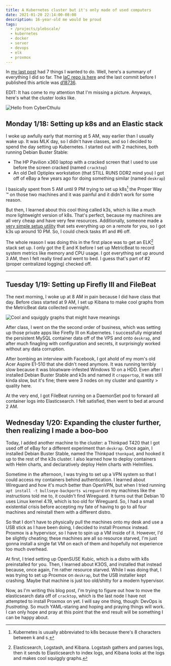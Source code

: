 ```yaml
---
title: A Kubernetes cluster but it's only made of used computers
date: 2021-01-20 22:14:00-08:00
description: 16-year-old me would be proud
tags:
  - /projects/plebscale/
  - kubernetes
  - docker
  - server
  - devops
  - elk
  - proxmox
---
```


In [my last post](/2021/01/18/selfhost/) had 7 things I wanted to do. Well,
here's a summary of everything I did so far. The
[IaC repo is here](https://github.com/astralbijection/infrastructure)
and the last commit before I published this article was
[d18736](https://github.com/astralbijection/infrastructure/tree/d18736ae4cf926c177488a07565521328ba09aee).

EDIT: It has come to my attention that I'm missing a picture. Anyways, here's
what the cluster looks like.

![Hello from CyberCthulu](./cluster.jpeg)

## Monday 1/18: Setting up k8s and an Elastic stack

I woke up awfully early that morning at 5 AM, way earlier than I usually wake
up. It was MLK day, so I didn't have classes, and so I decided to spend the day
setting up Kubernetes. I started out with 2 machines, both running Debian Buster
Stable:

- The HP Pavilion x360 laptop with a cracked screen that I used to use before
  the screen cracked (named `cracktop`)
- An old Dell Optiplex workstation (that STILL RUNS DDR2 mind you) I got off of
  eBay a few years ago for doing something similar (named `deskrap`)

I basically spent from 5 AM until 9 PM trying to set up k8s[^1] the Proper Way
:tm: on those two machines and it was painful and it didn't work for some
reason.

But then, I learned about this cool thing called k3s, which is like a much more
lightweight version of k8s. That's perfect, because my machines are all very
cheap and have very few resources. Additionally, someone made a
[very simple setup utility](https://github.com/alexellis/k3sup) that sets
everything up on a remote for you, so I got k3s up around 10 PM. So, I could
check tasks #1 and #6 off.

The whole reason I was doing this in the first place was to get an ELK[^2] stack
set up. I only got the E and K before I set up MetricBeat to record system
metrics like memory and CPU usage. I got everything set up around 3 AM, then I
felt really tired and went to bed. I guess that's part of #2 (proper centralized
logging) checked off.

---

[^1]:
    Kubernetes is usually abbreviated to k8s because there's 8 characters
    between k and s.

[^2]:
    Elasticsearch, Logstash, and Kibana. Logstash gathers and parses logs, then
    it sends to Elasticsearch to index logs, and Kibana looks at the logs and
    makes cool squiggly graphs.

## Tuesday 1/19: Setting up Firefly III and FileBeat

The next morning, I woke up at 8 AM in pain because I did have class that day.
Before class started at 9 AM, I set up Kibana to make cool graphs from the
MetricBeat data collected overnight.

![Cool and squiggly graphs that might have meanings](./kibana.png)

After class, I went on the the second order of business, which was setting up
those private apps like Firefly III on Kubernetes. I successfully migrated the
persistent MySQL container data off of the VPS and onto `deskrap`, and after
much finagling with configuration and secrets, it surprisingly worked without
any data corruption.

After bombing an interview with Facebook, I got ahold of my mom's old Acer
Aspire E1-510 that she didn't need anymore. It was running terribly slow because
it was bloatware-infested Windows 10 on a HDD. Even after I installed Debian
Buster Stable and k3s and named it `crappertop`, it was still kinda slow, but
it's fine; there were 3 nodes on my cluster and quantity > quality here.

At the very end, I got FileBeat running on a DaemonSet pod to forward all
container logs into Elasticsearch. I felt satisfied, then went to bed at around
2 AM.

## Wednesday 1/20: Expanding the cluster further, then realizing I made a boo-boo

Today, I added another machine to the cluster: a Thinkpad T420 that I got used
off of eBay for a different experiment than `deskrap`. Once again, I installed
Debian Buster Stable, named the Thinkpad `thonkpad`, and hooked it up to the
rest of the k3s cluster. I also learned how to deploy containers with Helm
charts, and declaratively deploy Helm charts with Helmfiles.

Sometime in the afternoon, I was trying to set up a VPN system so that I could
access my containers behind authentication. I learned about Wireguard and how
it's much better than OpenVPN, but when I tried running
`apt install -t bullseye-backports wireguard` on my machines like the
instructions told me to, it couldn't find Wireguard. It turns out that Debian 10
uses Linux kernel 4.19, which is too old for Wireguard. So, I had a small
existential crisis before accepting my fate of having to go to all four machines
and reinstall them with a different distro.

So that I don't have to physically pull the machines onto my desk and use a USB
stick as I have been doing, I decided to install Proxmox instead. Proxmox is a
hypervisor, so I have to spin up a VM inside of it. However, I'd be slightly
cheating; these machines are all so resource starved, I'm just gonna install a
single fat VM on each of them and hopefully not experience too much overhead.

At first, I tried setting up OpenSUSE Kubic, which is a distro with k8s
preinstalled for you. Then, I learned about K3OS, and installed that instead
because, once again, I'm rather resource starved. While I was doing that, I was
trying to set up Proxmox on `deskrap`, but the USB installer kept crashing.
Maybe that machine is just too old/shitty for a modern hypervisor.

Now, as I'm writing this blog post, I'm trying to figure out how to move the
elasticsearch data off of `cracktop`, which is the last node I have not
attempted to install Proxmox on yet. I will say one thing, though: DevOps is
_frustrating_. So much YAML-staring and hoping and praying things will work. I
can only hope and pray at this point that the end result will be something I can
be happy about.
